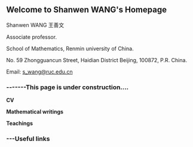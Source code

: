 ## Welcome to Shanwen WANG's Homepage

Shanwen WANG 王善文 

Associate professor.

School of Mathematics, Renmin university of China.

No. 59 Zhongguancun Street, Haidian District Beijing, 100872, P.R. China.

Email: s_wang@ruc.edu.cn
### -------This page is under construction....

**CV**

**Mathematical writings**

**Teachings**




### ---Useful links



